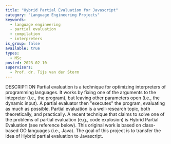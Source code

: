 ```yaml
---
title: "Hybrid Partial Evaluation for Javascript"
category: "Language Engineering Projects"
keywords:
  - language engineering
  - partial evaluation
  - compilation
  - interpreters
is_group: false
available: true
types:
  - MSc
posted: 2023-02-10
supervisors:
  - Prof. dr. Tijs van der Storm
---
```

DESCRIPTION
Partial evaluation is a technique for optimizing interpreters of programming languages. It works by fixing one of the arguments to the intepreter (i.e., the program), but leaving other parameters open (i.e., the dynamic input). A partial evaluator then "executes" the program, evaluating as much as possible. Partial evaluation is a well-research topic, both theoretically, and practically. A recent technique that claims to solve one of the problems of partial evaluation (e.g., code explosion) is Hybrid Partial Evaluation (see reference below). This original work is based on class-based OO languages (i.e., Java). The goal of this project is to transfer the idea of Hybrid partial evaluation to Javascript.
